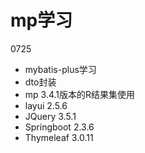 # mp学习
0725
- mybatis-plus学习 
- dto封装
- mp 3.4.1版本的R结果集使用
- layui 2.5.6
- JQuery 3.5.1
- Springboot 2.3.6
- Thymeleaf 3.0.11